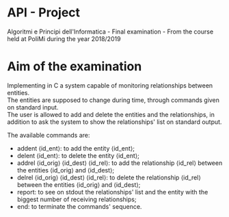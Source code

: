 # API - Project
Algoritmi e Principi dell'Informatica - Final examination - From the course held at PoliMi during the year 2018/2019

# Aim of the examination
Implementing in C a system capable of monitoring relationships between entities.  
The entities are supposed to change during time, through commands given on standard input.  
The user is allowed to add and delete the entities and the relationships, in addition to ask the system to show the relationships' list on standard output.  
  
The available commands are:
- addent ⟨id_ent⟩: to add the entity ⟨id_ent⟩;  
- delent ⟨id_ent⟩: to delete the entity ⟨id_ent⟩;  
- addrel ⟨id_orig⟩ ⟨id_dest⟩ ⟨id_rel⟩: to add the relationship ⟨id_rel⟩ between the entities ⟨id_orig⟩ and ⟨id_dest⟩;  
- delrel ⟨id_orig⟩ ⟨id_dest⟩ ⟨id_rel⟩: to delete the relationship ⟨id_rel⟩ between the entities ⟨id_orig⟩ and ⟨id_dest⟩;  
- report: to see on stdout the relationships' list and the entity with the biggest number of receiving relationships;
- end: to terminate the commands' sequence.
